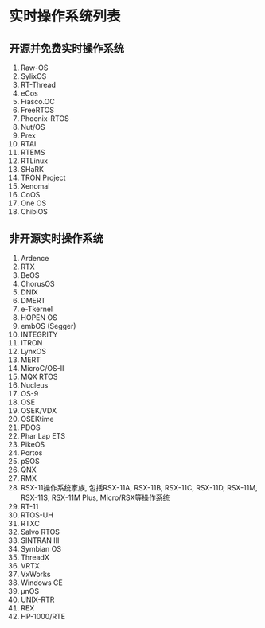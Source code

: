 # 实时操作系统列表

## 开源并免费实时操作系统

1. Raw-OS 
2. SylixOS
3. RT-Thread
4. eCos
5. Fiasco.OC
6. FreeRTOS
7. Phoenix-RTOS
8. Nut/OS
9. Prex
10. RTAI
11. RTEMS
12. RTLinux
13. SHaRK
14. TRON Project
15. Xenomai
16. CoOS
17. One OS
18. ChibiOS


## 非开源实时操作系统


1. Ardence
2. RTX
3. BeOS
4. ChorusOS
5. DNIX
6. DMERT
7. e-Tkernel
8. HOPEN OS
9. embOS (Segger) 
10. INTEGRITY 
11. ITRON 
12. LynxOS 
13. MERT
14. MicroC/OS-II
15. MQX RTOS
16. Nucleus
17. OS-9
18. OSE
19. OSEK/VDX
20. OSEKtime
21. PDOS
22. Phar Lap ETS
23. PikeOS
24. Portos
25. pSOS
26. QNX
27. RMX
28. RSX-11操作系统家族, 包括RSX-11A, RSX-11B, RSX-11C, RSX-11D, RSX-11M, RSX-11S, RSX-11M Plus, Micro/RSX等操作系统
29. RT-11
30. RTOS-UH
31. RTXC
32. Salvo RTOS
33. SINTRAN III
34. Symbian OS
35. ThreadX
36. VRTX
37. VxWorks
38. Windows CE
39. µnOS
40. UNIX-RTR
41. REX
42. HP-1000/RTE